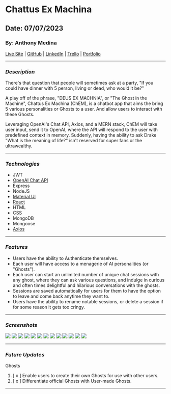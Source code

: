 # Chattus Ex Machina

## Date: 07/07/2023

### By: Anthony Medina

[Live Site](http://chemchat.surge.sh/) | [GitHub](https://github.com/ajm24027) | [LinkedIn](https://www.linkedin.com/in/anthonyjmedina/) | [Trello](https://trello.com/b/WKPfCzCs/chem) | [Portfolio](https://www.anthonyjmedina.com/)

---

### **_Description_**

There's that question that people will sometimes ask at a party, "If you could have dinner with 5 person, living or dead, who would it be?"

A play off of the phrase, "DEUS EX MACHNIA", or "The Ghost in the Machine", Chattus Ex Machina (ChEM), is a chatbot app that aims the bring 5 various personalities or Ghosts to a user. And allow users to interact with these Ghosts.

Leveraging OpenAI's Chat API, Axios, and a MERN stack, ChEM will take user input, send it to OpenAI, where the API will respond to the user with predefined context in memory. Suddenly, having the ability to ask Drake "What is the meaning of life?" isn't reserved for super fans or the ultrawealthy.

---

### **_Technologies_**

- JWT
- [OpenAI Chat API](https://platform.openai.com/docs/api-reference/chat)
- Express
- NodeJS
- [Material UI](https://mui.com/)
- [React](https://react.dev/)
- HTML
- CSS
- MongoDB
- Mongoose
- [Axios](https://axios-http.com/)

---

### **_Features_**

- Users have the ability to Authenticate themselves.
- Each user will have access to a menagerie of AI personalities (or "Ghosts").
- Each user can start an unlimited number of unique chat sessions with any ghost, where they can ask various questions, and indulge in curious and often times delightful and hilarious conversations with the ghosts.
- Sessions are saved automatically for users for them to have the option to leave and come back anytime they want to.
- Users have the ability to rename notable sessions, or delete a session if for some reason it gets too cringy. 

---

### **_Screenshots_**

![](gitimages/Component_Hierarchy.png)
![](gitimages/ERD.png)
![](<gitimages/Landing_(Non-Auth)_Home.png>)
![](gitimages/Sign-In.png)
![](gitimages/Sign-Up.png)
![](gitimages/Auth_Home.png)
![](gitimages/Session.png)
![](gitimages/Lobby_Page.png)
![](gitimages/Session_Dash.png)
![](gitimages/Session_Page.png)
![](gitimages/handleSubmit.png)
![](gitimages/conjureUtterance.png)
![](gitimages/createInteraction.png)

---

### **_Future Updates_**

Ghosts

1. [ x ] Enable users to create their own Ghosts for use with other users.
2. [ x ] Differentiate official Ghosts with User-made Ghosts.

---
